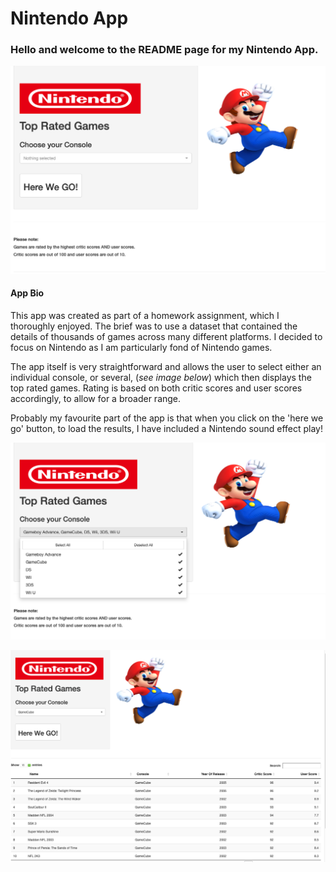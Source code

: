 # Nintendo App

### Hello and welcome to the README page for my Nintendo App.

![](images/image_1.png)

#### App Bio

This app was created as part of a homework assignment, which I thoroughly enjoyed. The brief was to use a dataset that contained the details of thousands of games across many different platforms. I decided to focus on Nintendo as I am particularly fond of Nintendo games.

The app itself is very straightforward and allows the user to select either an individual console, or several, (*see image below*) which then displays the top rated games. Rating is based on both critic scores and user scores accordingly, to allow for a broader range.

Probably my favourite part of the app is that when you click on the 'here we go' button, to load the results, I have included a Nintendo sound effect play!

![](images/image_2.png)

![](images/image_3.png)



  

